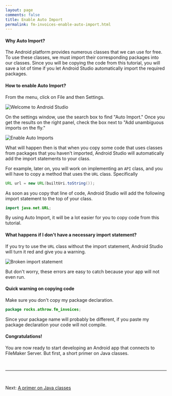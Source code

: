 ```yaml
---
layout: page
comments: false
title: Enable Auto Import
permalink: fm-invoices-enable-auto-import.html
---
```


#### Why Auto Import?

The Android platform provides numerous classes that we can use for free.  To use these classes, we must import their corresponding packages into our classes.  Since you will be copying the code from this tutorial, you will save a lot of time if you let Android Studio automatically import the required packages.

#### How to enable Auto Import?

From the menu, click on File and then Settings.

![Welcome to Android Studio](http://throw.rocks/fm-invoices/06_settings/settings_01_open.png)

On the settings window, use the search box to find "Auto Import." Once you get the results on the right panel, check the box next to "Add unambiguous imports on the fly."

![Enable Auto Imports](http://throw.rocks/fm-invoices/06_settings/settings_02_enable_auto_import.png)

What will happen then is that when you copy some code that uses classes from packages that you haven't imported, Android Studio will automatically add the import statements to your class.

For example, later on, you will work on implementing an `API` class, and you will have to copy a method that uses the `URL` class.  Specifically 

```java
URL url = new URL(builtUri.toString());
```

As soon as you copy that line of code, Android Studio will add the following import statement to the top of your class.

```java
import java.net.URL;
```


By using Auto Import, it will be a lot easier for you to copy code from this tutorial. 

#### What happens if I don't have a necessary import statement?

If you try to use the `URL` class without the import statement, Android Studio will turn it red and give you a warning.

![Broken import statement](http://throw.rocks/fm-invoices/06_settings/settings_03_broken_import.png)

But don't worry, these errors are easy to catch because your app will not even run.

#### Quick warning on copying code

Make sure you don't copy my package declaration. 

```java
package rocks.athrow.fm_invoices;
```

Since your package name will probably be different, if you paste my package declaration your code will not compile.

#### Congratulations!

You are now ready to start developing an Android app that connects to FileMaker Server. But first, a short primer on Java classes.

<br/>
<hr/>
<br/>

Next: <a href="/fm-invoices-java-classes-primer.html">A primer on Java classes</a>